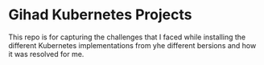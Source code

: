 # Gihad Kubernetes Projects

This repo is for capturing the challenges that I faced while installing the different Kubernetes implementations from yhe different bersions and how it was resolved for me.
